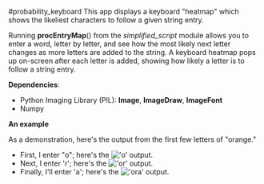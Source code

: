 #probability_keyboard
This app displays a keyboard "heatmap" which shows the likeliest characters to follow a given string entry. 

Running **procEntryMap**() from the *simplified_script* module allows you to enter a word, letter by letter, and see how the most likely next letter changes as more letters are added to the string. A keyboard heatmap pops up on-screen after each letter is added, showing how likely a letter is to follow a string entry.

**Dependencies**:
* Python Imaging Library (PIL): **Image**, **ImageDraw**, **ImageFont**
* Numpy

**An example**

As a demonstration, here's the output from the first few letters of "orange." 
* First, I enter "o"; here's the !['o' output](http://imgur.com/vehue0r). 
* Next, I enter 'r'; here's the !['or' output](http://imgur.com/jHkOmSi). 
* Finally, I'll enter 'a'; here's the !['ora' output](http://imgur.com/HgRZv72).
